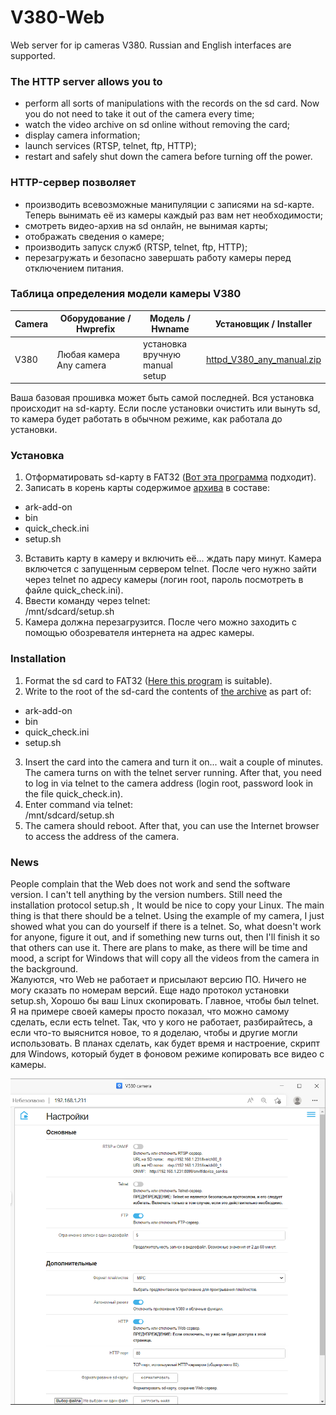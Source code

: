 # V380-Web
Web server for ip cameras V380. Russian and English interfaces are supported.  
### The HTTP server allows you to
- perform all sorts of manipulations with the records on the sd card. Now you do not need to take it out of the camera every time;
- watch the video archive on sd online without removing the card;
- display camera information;
- launch services (RTSP, telnet, ftp, HTTP);
- restart and safely shut down the camera before turning off the power.  
### HTTP-сервер позволяет
- производить всевозможные манипуляции с записями на sd-карте. Теперь вынимать её из камеры каждый раз вам нет необходимости;
- смотреть видео-архив на sd онлайн, не вынимая карты;
- отображать сведения о камере;
- производить запуск служб (RTSP, telnet, ftp, HTTP);
- перезагружать и безопасно завершать работу камеры перед отключением питания.
### Таблица определения модели камеры V380
| Camera | Оборудование / Hwprefix | Модель / Hwname | Установщик / Installer |
| --- | --- | --- | --- |
| V380 | Любая камера<br>Any camera | установка вручную<br>manual setup | [httpd_V380_any_manual.zip](https://github.com/Arkady23/V380-Web/releases/download/Initial-installer/httpd_V380_any_manual.zip) |

Ваша базовая прошивка может быть самой последней. Вся установка происходит на sd-карту. Если после установки очистить или вынуть sd, то камера будет работать в обычном режиме, как работала до установки.
### Установка
1. Отформатировать sd-карту в FAT32 ([Вот эта программа](http://ridgecrop.co.uk/index.htm?guiformat.htm) подходит).
2. Записать в корень карты содержимое [архива](https://github.com/Arkady23/V380-Web/releases/download/Initial-installer/httpd_V380_any_manual.zip) в составе:
- ark-add-on
- bin
- quick_check.ini
- setup.sh
3. Вставить карту в камеру и включить её... ждать пару минут. Камера включется с запущенным сервером telnet. После чего нужно зайти через telnet по адресу камеры (логин root, пароль посмотреть в файле quick_check.ini).
4. Ввести команду через telnet:<br>
    /mnt/sdcard/setup.sh
5. Камера должна перезагрузится. После чего можно заходить с помощью обозревателя интернета на адрес камеры. 
### Installation
1. Format the sd card to FAT32 ([Here this program](http://ridgecrop.co.uk/index.htm?guiformat.htm) is suitable).
2. Write to the root of the sd-card the contents of [the archive](https://github.com/Arkady23/V380-Web/releases/download/Initial-installer/httpd_V380_any_manual.zip) as part of:
- ark-add-on
- bin
- quick_check.ini
- setup.sh
3. Insert the card into the camera and turn it on... wait a couple of minutes. The camera turns on with the telnet server running. After that, you need to log in via telnet to the camera address (login root, password look in the file quick_check.in).
4. Enter command via telnet:<br>
    /mnt/sdcard/setup.sh<br>
5. The camera should reboot. After that, you can use the Internet browser to access the address of the camera. 
### News
People complain that the Web does not work and send the software version. I can't tell anything by the version numbers. Still need the installation protocol setup.sh , It would be nice to copy your Linux. The main thing is that there should be a telnet. Using the example of my camera, I just showed what you can do yourself if there is a telnet. So, what doesn't work for anyone, figure it out, and if something new turns out, then I'll finish it so that others can use it. There are plans to make, as there will be time and mood, a script for Windows that will copy all the videos from the camera in the background.  
Жалуются, что Web не работает и присылают версию ПО. Ничего не могу сказать по номерам версий. Еще надо протокол установки setup.sh, Хорошо бы ваш Linux скопировать. Главное, чтобы был telnet. Я на примере своей камеры просто показал, что можно самому сделать, если есть telnet. Так, что у кого не работает, разбирайтесь, а если что-то выяснится новое, то я доделаю, чтобы и другие могли использовать. В планах сделать, как будет время и настроение, скрипт для Windows, который будет в фоновом режиме копировать все видео с камеры.
  
![Просмотр основных настроек](screenshots/image_2022_08_21T23_12_43_133Z.png?raw=true)
